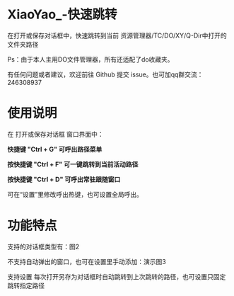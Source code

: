# XiaoYao_-快速跳转
在打开或保存对话框中，快速跳转到当前 资源管理器/TC/DO/XY/Q-Dir中打开的文件夹路径

Ps：由于本人主用DO文件管理器，所有还适配了do收藏夹。

有任何问题或者建议，欢迎前往 Github 提交 issue。也可加qq群交流：246308937

# 使用说明

在 打开或保存对话框 窗口界面中：

**快捷键 "Ctrl + G" 可呼出路径菜单**

**按快捷键 "Ctrl + F" 可一键跳转到当前活动路径**

**按快捷键 "Ctrl + D" 可呼出常驻跟随窗口**

可在“设置”里修改呼出热键，也可设置全局呼出。

# 功能特点

支持的对话框类型有：图2

不支持自动弹出的窗口，也可在设置里手动添加：演示图3

支持设置 每次打开另存为对话框时自动跳转到上次跳转的路径，也可设置只固定跳转指定路径
